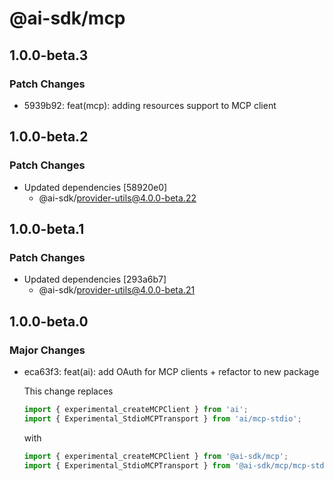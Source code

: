 # @ai-sdk/mcp

## 1.0.0-beta.3

### Patch Changes

- 5939b92: feat(mcp): adding resources support to MCP client

## 1.0.0-beta.2

### Patch Changes

- Updated dependencies [58920e0]
  - @ai-sdk/provider-utils@4.0.0-beta.22

## 1.0.0-beta.1

### Patch Changes

- Updated dependencies [293a6b7]
  - @ai-sdk/provider-utils@4.0.0-beta.21

## 1.0.0-beta.0

### Major Changes

- eca63f3: feat(ai): add OAuth for MCP clients + refactor to new package

  This change replaces

  ```ts
  import { experimental_createMCPClient } from 'ai';
  import { Experimental_StdioMCPTransport } from 'ai/mcp-stdio';
  ```

  with

  ```ts
  import { experimental_createMCPClient } from '@ai-sdk/mcp';
  import { Experimental_StdioMCPTransport } from '@ai-sdk/mcp/mcp-stdio';
  ```
